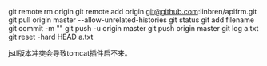 git remote rm origin
git remote add origin git@github.com:linbren/apifrm.git
git pull origin master --allow-unrelated-histories
git status
git add filename
git commit -m ""
git push -u origin master
git push origin master
git log a.txt
git reset -hard HEAD a.txt

jstl版本冲突会导致tomcat插件启不来。
